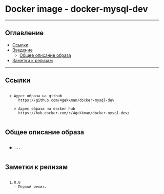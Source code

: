 # Docker image - docker-mysql-dev
---
## Оглавление

  - [Ссылки](#link1)
  - [Введение](#link2)
	- [Общее описание образа](#link3)
  - [Заметки к релизам](#link100)

---

## Ссылки <a id="link1"></a>
```

  > Адрес образа на github
      https://github.com/4gekkman/docker-mysql-dev

	> Адрес образа на docker hub
      https://hub.docker.com/r/4gekkman/docker-mysql-dev/
			
```
## Общее описание образа <a id="link2"></a>
```

  ● ...
 

```
## Заметки к релизам <a id="link100"></a>
```

  1.0.0
    - Первый релиз.

```